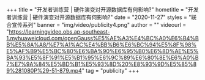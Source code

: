 +++
    title = "开发者训练营 | 硬件演变对开源数据库有何影响?"
    hometitle = "开发者训练营 | 硬件演变对开源数据库有何影响?"
    date = "2020-11-27"
    styles = "联合宣传系列"
    banner = "img/video/publicity4.png"
    author = ""
    videourl = "https://learningvideo.obs.ap-southeast-1.myhuaweicloud.com/openGauss%E5%AE%A3%E4%BC%A0%E6%B4%BB%E5%8A%A8/%E7%A1%AC%E4%BB%B6%E6%BC%94%E5%8F%98%E5%AF%B9%E5%BC%80%E6%BA%90%E6%95%B0%E6%8D%AE%E5%BA%93%E5%8F%91%E5%B1%95%E6%9C%89%E6%80%8E%E6%A0%B7%E7%9A%84%E5%BD%B1%E5%93%8D%20%E8%93%9D%E5%85%89%281080P%29-51-879.mp4" 
    tag = "publicity"
+++
